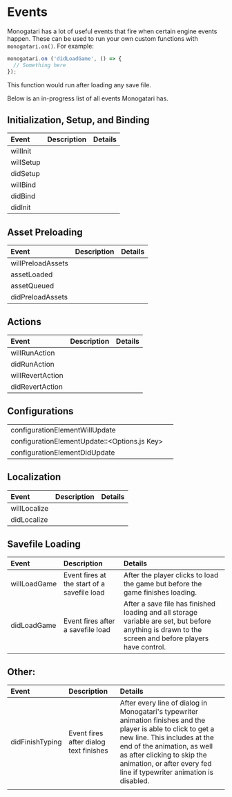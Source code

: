 # Events

Monogatari has a lot of useful events that fire when certain engine events happen. These can be used to run your own custom functions with `monogatari.on()`. For example:

```javascript
monogatari.on ('didLoadGame', () => {
  // Something here
});
```

This function would run after loading any save file.

Below is an in-progress list of all events Monogatari has.

## Initialization, Setup, and Binding

| Event | Description | Details |
| :--- | :--- | :--- |
| willInit |  |  |
| willSetup |  |  |
| didSetup |  |  |
| willBind |  |  |
| didBind |  |  |
| didInit |  |  |

## Asset Preloading

| Event | Description | Details |
| :--- | :--- | :--- |
| willPreloadAssets |  |  |
| assetLoaded |  |  |
| assetQueued |  |  |
| didPreloadAssets |  |  |

## Actions

| Event | Description | Details |
| :--- | :--- | :--- |
| willRunAction |  |  |
| didRunAction |  |  |
| willRevertAction |  |  |
| didRevertAction |  |  |

## Configurations

|  |  |
| :--- | :--- |
| configurationElementWillUpdate |  |
| configurationElementUpdate::&lt;Options.js Key&gt; |  |
| configurationElementDidUpdate |  |

## Localization

| Event | Description | Details |
| :--- | :--- | :--- |
| willLocalize |  |  |
| didLocalize |  |  |

## Savefile Loading

| Event | Description | Details |
| :--- | :--- | :--- |
| willLoadGame | Event fires at the start of a savefile load | After the player clicks to load the game but before the game finishes loading. |
| didLoadGame | Event fires after a savefile load | After a save file has finished loading and all storage variable are set, but before anything is drawn to the screen and before players have control. |

## Other:

| Event | Description | Details |
| :--- | :--- | :--- |
| didFinishTyping | Event fires after dialog text finishes | After every line of dialog in Monogatari's typewriter animation finishes and the player is able to click to get a new line. This includes at the end of the animation, as well as after clicking to skip the animation, or after every fed line if typewriter animation is disabled. |
|  |  |  |



